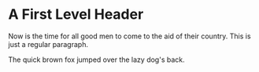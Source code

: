 A First Level Header
====================

Now is the time for all good men to come to
the aid of their country. This is just a
regular paragraph.

The quick brown fox jumped over the lazy
dog's back.